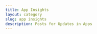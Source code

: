 ```yaml
---
title: App Insights
layout: category
slug: app insights
description: Posts for Updates in Apps
---
```


